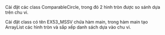 Cài đặt các class ComparableCircle, trong đó 2 hình tròn được so sánh dựa trên chu vi.

Cài đặt class có tên EX53_MSSV chứa hàm main, trong hàm main tạo ArrayList các hình tròn và sắp xếp danh sách dựa vào chu vi.
